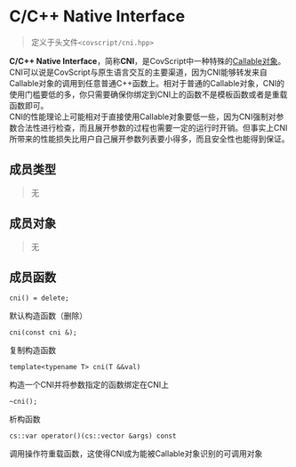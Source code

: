 # C/C++ Native Interface
> 定义于头文件`<covscript/cni.hpp>`

**C/C++ Native Interface**，简称**CNI**，是CovScript中一种特殊的[Callable对象](http://covscript.org/docs/180801/program/ext_dev/callable)。  
CNI可以说是CovScript与原生语言交互的主要渠道，因为CNI能够转发来自Callable对象的调用到任意普通C++函数上。相对于普通的Callable对象，CNI的使用门槛要低的多，你只需要确保你绑定到CNI上的函数不是模板函数或者是重载函数即可。  
CNI的性能理论上可能相对于直接使用Callable对象要低一些，因为CNI强制对参数合法性进行检查，而且展开参数的过程也需要一定的运行时开销。但事实上CNI所带来的性能损失比用户自己展开参数列表要小得多，而且安全性也能得到保证。  

## 成员类型
> 无

## 成员对象
> 无

## 成员函数
```
cni() = delete;
```
默认构造函数（删除）
```
cni(const cni &);
```
复制构造函数
```
template<typename T> cni(T &&val)
```
构造一个CNI并将参数指定的函数绑定在CNI上
```
~cni();
```
析构函数
```
cs::var operator()(cs::vector &args) const
```
调用操作符重载函数，这使得CNI成为能被Callable对象识别的可调用对象